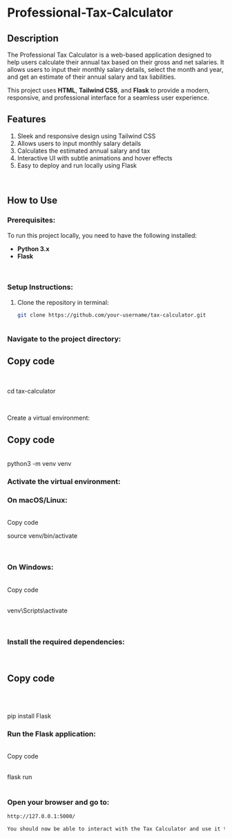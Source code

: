 # Professional-Tax-Calculator

## Description
The Professional Tax Calculator is a web-based application designed to help users calculate their annual tax based on their gross and net salaries. It allows users to input their monthly salary details, select the month and year, and get an estimate of their annual salary and tax liabilities.

This project uses **HTML**, **Tailwind CSS**, and **Flask** to provide a modern, responsive, and professional interface for a seamless user experience.

## Features
1. Sleek and responsive design using Tailwind CSS  
2. Allows users to input monthly salary details  
3. Calculates the estimated annual salary and tax  
4. Interactive UI with subtle animations and hover effects  
5. Easy to deploy and run locally using Flask  

<br>

## How to Use

### Prerequisites:
To run this project locally, you need to have the following installed:

- **Python 3.x**
- **Flask**

<br>

### Setup Instructions:

1. Clone the repository in terminal:

   ```bash
   git clone https://github.com/your-username/tax-calculator.git



### Navigate to the project directory:

## Copy code
<br>

cd tax-calculator

<br>

Create a virtual environment:

## Copy code
<br>
python3 -m venv venv

<br>

### Activate the virtual environment:

### On macOS/Linux:
<br>
 Copy code
<br>

source venv/bin/activate

<br>


### On Windows:
<br>
 Copy code
<br><br>

venv\Scripts\activate

<br>

###  Install the required dependencies:
<br>

## Copy code
<br><br>

pip install Flask
<br>

### Run the Flask application:
<br>
 Copy code
<br><br>

flask run
<br><br>


### Open your browser and go to:
```bash
http://127.0.0.1:5000/

You should now be able to interact with the Tax Calculator and use it to estimate your annual salary and tax.


